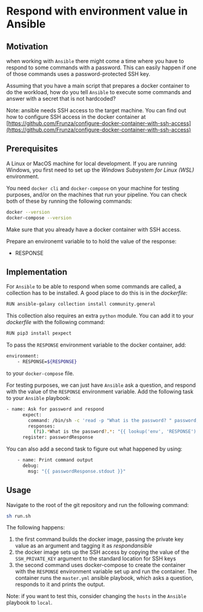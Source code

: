 # Respond with environment value in Ansible

## Motivation

when working with `Ansible` there might come a time where you have to respond to some commands with a password. This can easily happen if one of those commands uses a password-protected SSH key.

Assuming that you have a main script that prepares a docker container to do the workload, how do you tell `Ansible` to execute some commands and answer with a secret that is not hardcoded?

Note: ansible needs SSH access to the target machine. You can find out how to configure SSH access in the docker container at [https://github.com/Frunza/configure-docker-container-with-ssh-access](https://github.com/Frunza/configure-docker-container-with-ssh-access)

## Prerequisites

A Linux or MacOS machine for local development. If you are running Windows, you first need to set up the *Windows Subsystem for Linux (WSL)* environment.

You need `docker cli` and `docker-compose` on your machine for testing purposes, and/or on the machines that run your pipeline.
You can check both of these by running the following commands:
```sh
docker --version
docker-compose --version
```

Make sure that you already have a docker container with SSH access.

Prepare an environemt variable to to hold the value of the response:
- RESPONSE

## Implementation

For `Ansible` to be able to respond when some commands are called, a collection has to be installed. A good place to do this is in the *dockerfile*:
```sh
RUN ansible-galaxy collection install community.general
```
This collection also requires an extra `python` module. You can add it to your *dockerfile* with the following command:
```sh
RUN pip3 install pexpect
```

To pass the `RESPONSE` environment variable to the docker container, add:
```sh
environment:
    - RESPONSE=${RESPONSE}
```
to your `docker-compose` file.

For testing purposes, we can just have `Ansible` ask a question, and respond with the value of the `RESPONSE` environment variable. Add the following task to your `Ansible` playbook:
```sh
- name: Ask for password and respond
      expect:
        command: /bin/sh -c 'read -p "What is the password? " password; echo $password'
        responses:
          (?i).*What is the password?.*: "{{ lookup('env', 'RESPONSE') }}"
      register: passwordResponse
```

You can also add a second task to figure out what happened by using:
```sh
    - name: Print command output
      debug:
        msg: "{{ passwordResponse.stdout }}"
```

## Usage

Navigate to the root of the git repository and run the following command:
```sh
sh run.sh 
```

The following happens:
1) the first command builds the docker image, passing the private key value as an argument and tagging it as *respondansible*
2) the docker image sets up the SSH access by copying the value of the `SSH_PRIVATE_KEY` argument to the standard location for SSH keys
3) the second command uses docker-compose to create the container with the `RESPONSE` environment variable set up and run the container. The container runs the `master.yml` ansible playbook, which asks a question, responds to it and prints the output.

Note: if you want to test this, consider changing the `hosts` in the `Ansible` playbook to `local`.
